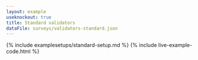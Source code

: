 ```yaml
---
layout: example
useknockout: true
title: Standard validators
dataFile: surveys/validators-standard.json
---
```


{% include examplesetups/standard-setup.md %}
{% include live-example-code.html %}
